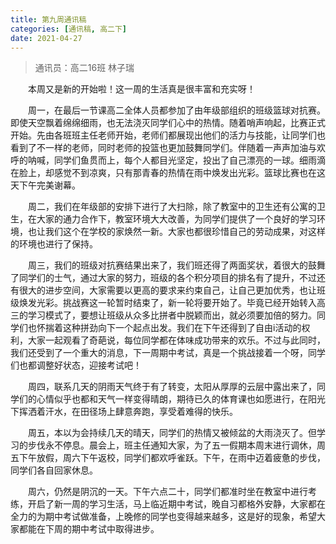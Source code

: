 ```yaml
---
title: 第九周通讯稿
categories: [通讯稿, 高二下]
date: 2021-04-27
---
```


> 通讯员：高二16班 林子瑞

　　本周又是新的开始啦！这一周的生活真是很丰富和充实呀！

　　周一，在最后一节课高二全体人员都参加了由年级部组织的班级篮球对抗赛。即使天空飘着绵绵细雨，也无法浇灭同学们心中的热情。随着哨声响起，比赛正式开始。先由各班班主任老师开始，老师们都展现出他们的活力与技能，让同学们也看到了不一样的老师，同时老师的投篮也更加鼓舞同学们。伴随着一声声加油与欢呼的呐喊，同学们鱼贯而上，每个人都目光坚定，投出了自己漂亮的一球。细雨滴在脸上，却感觉不到凉爽，只有那青春的热情在雨中焕发出光彩。篮球比赛也在这天下午完美谢幕。

　　周二，我们在年级部的安排下进行了大扫除，除了教室中的卫生还有公寓的卫生，在大家的通力合作下，教室环境大大改善，为同学们提供了一个良好的学习环境，也让我们这个在学校的家焕然一新。大家也都很珍惜自己的劳动成果，对这样的环境也进行了保持。

　　周三，我们的班级对抗赛结果出来了，我们班还得了两面奖状，着很大的鼓舞了同学们的士气，通过大家的努力，班级的各个积分项目的排名有了提升，不过还有很大的进步空间，大家需要以更高的要求来约束自己，让自己更加优秀，也让班级焕发光彩。挑战赛这一轮暂时结束了，新一轮将要开始了。毕竟已经开始转入高三的学习模式了，要想让班级从众多比拼者中脱颖而出，就必须要加倍的努力。同学们也怀揣着这种拼劲向下一个起点出发。我们在下午还得到了自由i活动的权利，大家一起观看了奇葩说，每位同学都在体味成功带来的欢乐。不过与此同时，我们还受到了一个重大的消息，下一周期中考试，真是一个挑战接着一个呀，同学们也都调整好状态，迎接考试吧！

　　周四，联系几天的阴雨天气终于有了转变，太阳从厚厚的云层中露出来了，同学们的心情似乎也都和天气一样变得晴朗，期待已久的体育课也如愿进行，在阳光下挥洒着汗水，在田径场上肆意奔跑，享受着难得的快乐。

　　周五，本以为会持续几天的晴天，同学们的热情又被倾盆的大雨浇灭了。但学习的步伐永不停息。晨会上，班主任通知大家，为了五一假期本周末进行调休，周五下午放假，周六下午返校，同学们都欢呼雀跃。下午，在雨中迈着疲惫的步伐，同学们各自回家休息。

　　周六，仍然是阴沉的一天。下午六点二十，同学们都准时坐在教室中进行考练，开启了新一周的学习生活，马上临近期中考试，晚自习都格外安静，大家都在全力的为期中考试做准备，上晚修的同学也变得越来越多，这是好的现象，希望大家都能在下周的期中考试中取得进步。


